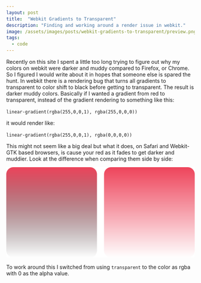 ```yaml
---
layout: post
title:  "Webkit Gradients to Transparent"
description: "Finding and working around a render issue in webkit."
image: /assets/images/posts/webkit-gradients-to-transparent/preview.png
tags:
  - code
---
```


<span class="first-letter">R</span>ecently on this site I spent a little too long trying to figure out why my colors on webkit were darker and muddy compared to Firefox, or Chrome. So I figured I would write about it in hopes that someone else is spared the hunt. In webkit there is a rendering bug that turns all gradients to transparent to color shift to black before getting to transparent. The result is darker muddy colors. Basically if I wanted a gradient from red to transparent, instead of the gradient rendering to something like this:

`linear-gradient(rgba(255,0,0,1), rgba(255,0,0,0))`

it would render like:

`linear-gradient(rgba(255,0,0,1), rgba(0,0,0,0))`

This might not seem like a big deal but what it does, on Safari and Webkit-GTK based browsers, is cause your red as it fades to get darker and muddier. Look at the difference when comparing them side by side:

<section class="constrained">
  <picture>
    <source srcset="/assets/images/posts/webkit-gradients-to-transparent/webkit-gradient-to-transparent.avif" type="image/avif">
    <source srcset="/assets/images/posts/webkit-gradients-to-transparent/webkit-gradient-to-transparent.webp" type="image/webp">
    <img src="/assets/images/posts/webkit-gradients-to-transparent/webkit-gradient-to-transparent.png" alt="webkit gradient">
  </picture>
</section>

To work around this I switched from using `transparent` to the color as rgba with 0 as the alpha value.
